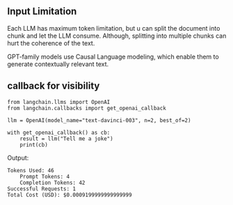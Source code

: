 ## Input Limitation 
Each LLM has maximum token limitation, but u can split the document into chunk and let the LLM consume. Although, splitting into multiple chunks can hurt the coherence of the text. 

GPT-family models use Causal Language modeling, which enable them to generate contextually relevant text. 


## callback for visibility 
```
from langchain.llms import OpenAI
from langchain.callbacks import get_openai_callback

llm = OpenAI(model_name="text-davinci-003", n=2, best_of=2)

with get_openai_callback() as cb:
    result = llm("Tell me a joke")
    print(cb)
```

Output:
```
Tokens Used: 46
	Prompt Tokens: 4
	Completion Tokens: 42
Successful Requests: 1
Total Cost (USD): $0.0009199999999999999
```



